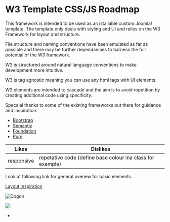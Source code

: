 # W3 Template CSS/JS Roadmap

This framework is intended to be used as an istallable custom Joomla! template. The template only deals with styling and UI and relies on the W3 Framework for layout and structure.

File structure and naming conventions have been emulated as far as possible and there may be further dependancies to harness the full potential of the W3 framework.

W3 is structured around natural language conventions to make development more intuitive.

W3 is tag agnostic meaning you can use any html tags with UI elements.

W3 elements are intended to cascade and the aim is to avoid repetition by creating additional code using specificity.

Specaial thanks to some of the existing frameworks out there for guidance and inspiration.

* [Bootstrap](http://getbootstrap.com/)
* [Semantic](http://semantic-ui.com/)
* [Foundation](http://foundation.zurb.com/)
* [Pure](http://purecss.io/)

| Likes | Dislikes |
| -- | -- |
| responsive | repetative code (define base colour ina class for example) |

Look at following link for general overiew for basic elements.

[Layout inspiration](http://codecanyon.net/item/tabbed-html5-css3-responsive-tabs/full_screen_preview/6609747)

![Dogon](http://dogongroup.com/images/logos/logo_dogon_group.gif)


<img src="http://dogongroup.com/images/logos/logo_dogon_group.gif"/>

-







